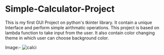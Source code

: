 # Simple-Calculator-Project
This is my first GUI Project on python's tkinter library.
It contain a unique Interface and perform simple airthmatic operations. 
This project is based on lambda function to take input from the user.
It also contain color changing theme in which user can choose background color.


Image:-
![calci](https://github.com/Sahil-15-yadav/Simple-Calculator-Project/assets/173163917/9c82b629-cbd1-473c-b886-7a314b81bc65)

